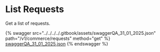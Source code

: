# List Requests

Get a list of requests.



{% swagger src="../../../../.gitbook/assets/swaggerQA_31_01_2025.json" path="/v1/commerce/requests" method="get" %}
[swaggerQA_31_01_2025.json](../../../../.gitbook/assets/swaggerQA_31_01_2025.json)
{% endswagger %}
